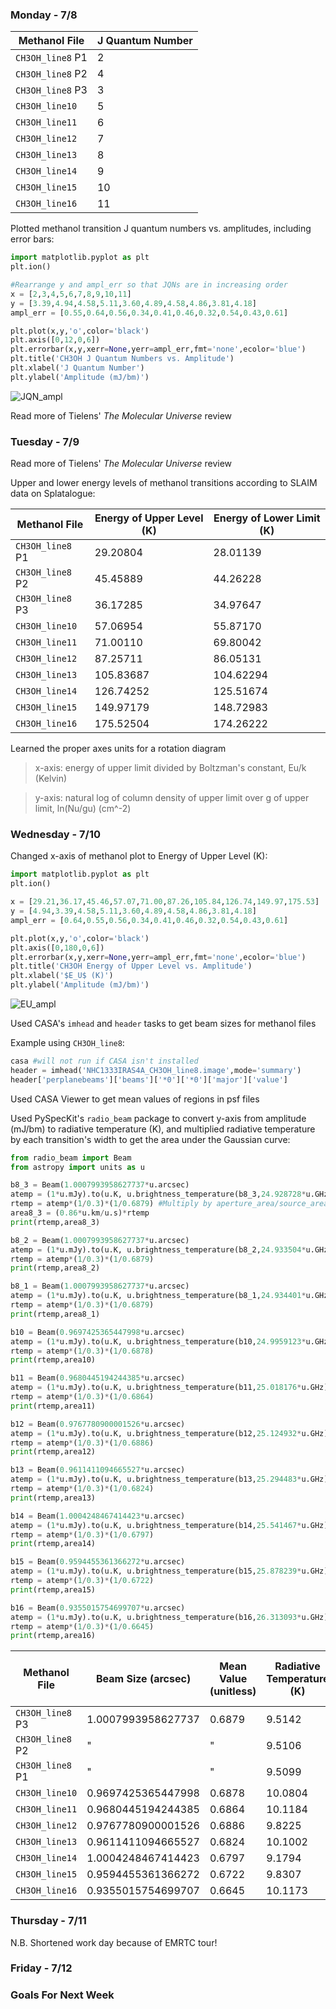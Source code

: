 ### Monday - 7/8

Methanol File | J Quantum Number
---|---
`CH3OH_line8` P1 | 2
`CH3OH_line8` P2 | 4
`CH3OH_line8` P3 | 3
`CH3OH_line10` | 5 
`CH3OH_line11` | 6
`CH3OH_line12` | 7
`CH3OH_line13` | 8
`CH3OH_line14` | 9
`CH3OH_line15` | 10
`CH3OH_line16` | 11

Plotted methanol transition J quantum numbers vs. amplitudes, including error bars:

```python
import matplotlib.pyplot as plt
plt.ion()

#Rearrange y and ampl_err so that JQNs are in increasing order
x = [2,3,4,5,6,7,8,9,10,11]
y = [3.39,4.94,4.58,5.11,3.60,4.89,4.58,4.86,3.81,4.18] 
ampl_err = [0.55,0.64,0.56,0.34,0.41,0.46,0.32,0.54,0.43,0.61]

plt.plot(x,y,'o',color='black') 
plt.axis([0,12,0,6])
plt.errorbar(x,y,xerr=None,yerr=ampl_err,fmt='none',ecolor='blue')
plt.title('CH3OH J Quantum Numbers vs. Amplitude')
plt.xlabel('J Quantum Number')
plt.ylabel('Amplitude (mJ/bm)') 
```

![JQN_ampl](https://user-images.githubusercontent.com/23585856/60921396-9c523b00-a257-11e9-8a5f-5ffae3854f50.png)

Read more of Tielens' *The Molecular Universe* review

### Tuesday - 7/9

Read more of Tielens' *The Molecular Universe* review

Upper and lower energy levels of methanol transitions according to SLAIM data on Splatalogue:

Methanol File | Energy of Upper Level (K) | Energy of Lower Limit (K) 
---|---|---
`CH3OH_line8` P1 | 29.20804 | 28.01139
`CH3OH_line8` P2 | 45.45889 | 44.26228
`CH3OH_line8` P3 | 36.17285 | 34.97647
`CH3OH_line10` | 57.06954 | 55.87170
`CH3OH_line11` | 71.00110 | 69.80042
`CH3OH_line12` | 87.25711 | 86.05131
`CH3OH_line13` | 105.83687 | 104.62294
`CH3OH_line14` | 126.74252 | 125.51674
`CH3OH_line15` | 149.97179 | 148.72983
`CH3OH_line16` | 175.52504 | 174.26222 

Learned the proper axes units for a rotation diagram  
> x-axis: energy of upper limit divided by Boltzman's constant, Eu/k (Kelvin)

> y-axis: natural log of column density of upper limit over g of upper limit, ln(Nu/gu) (cm^-2)

### Wednesday - 7/10

Changed x-axis of methanol plot to Energy of Upper Level (K):

```python
import matplotlib.pyplot as plt
plt.ion()

x = [29.21,36.17,45.46,57.07,71.00,87.26,105.84,126.74,149.97,175.53]
y = [4.94,3.39,4.58,5.11,3.60,4.89,4.58,4.86,3.81,4.18] 
ampl_err = [0.64,0.55,0.56,0.34,0.41,0.46,0.32,0.54,0.43,0.61]

plt.plot(x,y,'o',color='black') 
plt.axis([0,180,0,6])
plt.errorbar(x,y,xerr=None,yerr=ampl_err,fmt='none',ecolor='blue')
plt.title('CH3OH Energy of Upper Level vs. Amplitude')
plt.xlabel('$E_U$ (K)')
plt.ylabel('Amplitude (mJ/bm)')
```

![EU_ampl](https://user-images.githubusercontent.com/23585856/61002076-11884380-a31e-11e9-9320-7b7856128f17.png)

Used CASA's `imhead` and `header` tasks to get beam sizes for methanol files

Example using `CH3OH_line8`:

```python
casa #will not run if CASA isn't installed
header = imhead('NHC1333IRAS4A_CH3OH_line8.image',mode='summary')
header['perplanebeams']['beams']['*0']['*0']['major']['value']
```

Used CASA Viewer to get mean values of regions in psf files 

Used PySpecKit's `radio_beam` package to convert y-axis from amplitude (mJ/bm) to radiative temperature (K), and multiplied radiative temperature by each transition's width to get the area under the Gaussian curve:

```python
from radio_beam import Beam
from astropy import units as u

b8_3 = Beam(1.0007993958627737*u.arcsec)
atemp = (1*u.mJy).to(u.K, u.brightness_temperature(b8_3,24.928728*u.GHz)) #Uses rest frequency 
rtemp = atemp*(1/0.3)*(1/0.6879) #Multiply by aperture_area/source_area and max_peak/mean_value
area8_3 = (0.86*u.km/u.s)*rtemp
print(rtemp,area8_3)

b8_2 = Beam(1.0007993958627737*u.arcsec)
atemp = (1*u.mJy).to(u.K, u.brightness_temperature(b8_2,24.933504*u.GHz))
rtemp = atemp*(1/0.3)*(1/0.6879)
print(rtemp,area8_2)

b8_1 = Beam(1.0007993958627737*u.arcsec)
atemp = (1*u.mJy).to(u.K, u.brightness_temperature(b8_1,24.934401*u.GHz))
rtemp = atemp*(1/0.3)*(1/0.6879)
print(rtemp,area8_1)

b10 = Beam(0.9697425365447998*u.arcsec)
atemp = (1*u.mJy).to(u.K, u.brightness_temperature(b10,24.9959123*u.GHz))
rtemp = atemp*(1/0.3)*(1/0.6878)
print(rtemp,area10)

b11 = Beam(0.9680445194244385*u.arcsec)
atemp = (1*u.mJy).to(u.K, u.brightness_temperature(b11,25.018176*u.GHz))
rtemp = atemp*(1/0.3)*(1/0.6864)
print(rtemp,area11)

b12 = Beam(0.9767780900001526*u.arcsec)
atemp = (1*u.mJy).to(u.K, u.brightness_temperature(b12,25.124932*u.GHz))
rtemp = atemp*(1/0.3)*(1/0.6886)
print(rtemp,area12)

b13 = Beam(0.9611411094665527*u.arcsec)
atemp = (1*u.mJy).to(u.K, u.brightness_temperature(b13,25.294483*u.GHz))
rtemp = atemp*(1/0.3)*(1/0.6824)
print(rtemp,area13)

b14 = Beam(1.0004248467414423*u.arcsec)
atemp = (1*u.mJy).to(u.K, u.brightness_temperature(b14,25.541467*u.GHz))
rtemp = atemp*(1/0.3)*(1/0.6797)
print(rtemp,area14)

b15 = Beam(0.9594455361366272*u.arcsec)
atemp = (1*u.mJy).to(u.K, u.brightness_temperature(b15,25.878239*u.GHz))
rtemp = atemp*(1/0.3)*(1/0.6722)
print(rtemp,area15)

b16 = Beam(0.9355015754699707*u.arcsec)
atemp = (1*u.mJy).to(u.K, u.brightness_temperature(b16,26.313093*u.GHz))
rtemp = atemp*(1/0.3)*(1/0.6645) 
print(rtemp,area16)
```

Methanol File | Beam Size (arcsec) | Mean Value (unitless) | Radiative Temperature (K) | Width (km/s) | Area Under Curve (K.km/s)  
---|---|---|---|---|---
`CH3OH_line8` P3 | 1.0007993958627737 | 0.6879 | 9.5142 | 0.58 | 5.5182 
`CH3OH_line8` P2 | " | " | 9.5106 | 0.77 | 7.3231 
`CH3OH_line8` P1 | " | " | 9.5099 | 0.80 | 7.6079
`CH3OH_line10` | 0.9697425365447998 | 0.6878 | 10.0804 | 0.641 | 6.4616
`CH3OH_line11` | 0.9680445194244385 | 0.6864 | 10.1184 | 0.92 | 9.3090 
`CH3OH_line12` | 0.9767780900001526 | 0.6886 | 9.8225 | 0.73 | 7.1705
`CH3OH_line13` | 0.9611411094665527 | 0.6824 | 10.1002 | 0.848 | 8.5649
`CH3OH_line14` | 1.0004248467414423 | 0.6797 | 9.1794 | 0.86 | 7.8943 
`CH3OH_line15` | 0.9594455361366272 | 0.6722 | 9.8307 | 0.92 | 9.0442
`CH3OH_line16` | 0.9355015754699707 | 0.6645 | 10.1173 | 0.551 | 5.5746

### Thursday - 7/11

N.B. Shortened work day because of EMRTC tour!

### Friday - 7/12

### Goals For Next Week
